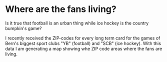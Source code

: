 # Where are the fans living?

Is it true that football is an urban thing while ice hockey is the country bumpkin's game? 

I recently received the ZIP-codes for every long term card for the games of Bern's biggest sport clubs "YB" (football) and "SCB" (ice hockey). With this data I am generating a map showing whe ZIP code areas where the fans are living. 
